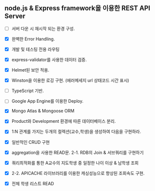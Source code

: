 ## node.js & Express framework을 이용한 REST API Server

- [ ] 서버 다운 시 재시작 되는 환경 구성.
- [x] 완벽한 Error Handling.
- [x] 개발 및 테스팅 전용 라우팅
- [x] express-validator를 사용한 데이터 검증.
- [x] Helmet된 보안 적용.
- [x] Winston을 이용한 로깅 구현. (에러메세지 url 상태코드 시간 표시)
- [ ] TypeScript 기반.

- [ ] Google App Engine를 이용한 Deploy.

- [x] Mongo Atlas & Mongoose ORM

- [x] Product와 Development 환경에 따른 데이터베이스 분리.
- [x] 1:N 관계를 가지는 두개의 컬렉션(교수,학생)을 생성하여 다음을 구현하라.
- [x] 일반적인 CRUD 구현
- [x] aggregation을 사용한 READ문. 2-1. RDB의 Join & 서브쿼리를  구현하기
- [x] 쿼리최적화를 통한 A교수의 지도학생 중 일정한 나이 이상 & 남학생 조회
- [x] 2-2. APICACHE 라이브러리를 이용한 캐싱성능으로 향상된 조회속도 구현.
- [x] 전체 학생 리스트 READ